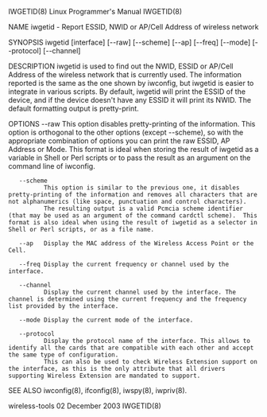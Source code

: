 IWGETID(8)                                                                                                                                     Linux Programmer's Manual                                                                                                                                     IWGETID(8)

NAME
       iwgetid - Report ESSID, NWID or AP/Cell Address of wireless network

SYNOPSIS
       iwgetid [interface] [--raw] [--scheme] [--ap] [--freq]
                          [--mode] [--protocol] [--channel]

DESCRIPTION
       iwgetid is used to find out the NWID, ESSID or AP/Cell Address of the wireless network that is currently used. The information reported is the same as the one shown by iwconfig, but iwgetid is easier to integrate in various scripts.
       By default, iwgetid will print the ESSID of the device, and if the device doesn't have any ESSID it will print its NWID.
       The default formatting output is pretty-print.

OPTIONS
       --raw  This option disables pretty-printing of the information. This option is orthogonal to the other options (except --scheme), so with the appropriate combination of options you can print the raw ESSID, AP Address or Mode.
              This format is ideal when storing the result of iwgetid as a variable in Shell or Perl scripts or to pass the result as an argument on the command line of iwconfig.

       --scheme
              This option is similar to the previous one, it disables pretty-printing of the information and removes all characters that are not alphanumerics (like space, punctuation and control characters).
              The resulting output is a valid Pcmcia scheme identifier (that may be used as an argument of the command cardctl scheme).  This format is also ideal when using the result of iwgetid as a selector in Shell or Perl scripts, or as a file name.

       --ap   Display the MAC address of the Wireless Access Point or the Cell.

       --freq Display the current frequency or channel used by the interface.

       --channel
              Display the current channel used by the interface. The channel is determined using the current frequency and the frequency list provided by the interface.

       --mode Display the current mode of the interface.

       --protocol
              Display the protocol name of the interface. This allows to identify all the cards that are compatible with each other and accept the same type of configuration.
              This can also be used to check Wireless Extension support on the interface, as this is the only attribute that all drivers supporting Wireless Extension are mandated to support.

SEE ALSO
       iwconfig(8), ifconfig(8), iwspy(8), iwpriv(8).

wireless-tools                                                                                                                                      02 December 2003                                                                                                                                         IWGETID(8)
